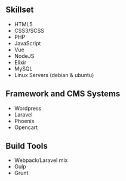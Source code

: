 ## Skillset
- HTML5
- CSS3/SCSS
- PHP
- JavaScript
- Vue
- NodeJS
- Elixir
- MySQL
- Linux Servers (debian & ubuntu)

## Framework and CMS Systems
- Wordpress
- Laravel
- Phoenix
- Opencart

## Build Tools
- Webpack/Laravel mix
- Gulp
- Grunt